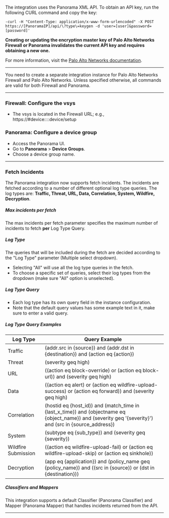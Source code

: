 The integration uses the Panorama XML API.
To obtain an API key, run the following CURL command and copy the key:
```shell
-curl -H "Content-Type: application/x-www-form-urlencoded" -X POST https://[PanoramaIP]/api/\?type\=keygen -d 'user=[user]&password=[password]'
```

**Creating or updating the encryption master key of Palo Alto Networks Firewall or Panorama invalidates the current API key and requires obtaining a new one.**
 
For more information, visit the [Palo Alto Networks documentation](https://docs.paloaltonetworks.com/panorama).
 
---
You need to create a separate integration instance for Palo Alto Networks Firewall and Palo Alto Networks. Unless specified otherwise, all commands are valid for both Firewall and Panorama.

---
### Firewall: Configure the vsys
- The vsys is located in the Firewall URL; e.g., https://<server>#device::<vsys>::device/setup
 
### Panorama: Configure a device group
- Access the Panorama UI.
- Go to **Panorama** > **Device Groups**.
- Choose a device group name.

---
### Fetch Incidents
 The Panorama integration now supports fetch incidents.
The incidents are fetched according to a number of different optional log type queries. The log types are: **Traffic, Threat, URL, Data, Correlation, System, Wildfire, Decryption**.


 ##### Max incidents per fetch
The max incidents per fetch parameter specifies the maximum number of incidents to fetch **per** Log Type Query.

##### Log Type 
 The queries that will be included during the fetch are decided according to the "Log Type" parameter (Multiple select dropdown).
- Selecting "All" will use all the log type queries in the fetch.
- To choose a specific set of queries, select their log types from the dropdown (make sure "All" option is unselected).

 ##### Log Type Query
- Each log type has its own query field in the instance configuration. 
- Note that the default query values has some example text in it, make sure to enter a valid query.
  
##### Log Type Query Examples

| Log Type            | Query Example                                                                                                                                           |
 |---------------------|---------------------------------------------------------------------------------------------------------------------------------------------------------|
 | Traffic             | (addr.src in {source}) and (addr.dst in {destination}) and (action eq {action})                                                                         |
| Threat              | (severity geq high)                                                                                                                                     |
| URL                 | ((action eq block-override) or (action eq block-url)) and (severity geq high)                                                                           |
| Data                | ((action eq alert) or (action eq wildfire-upload-success) or (action eq forward)) and (severity geq high)                                               |
| Correlation         | (hostid eq {host_id}) and (match_time in {last_x_time}) and (objectname eq {object_name}) and (severity geq '{severity}') and (src in {source_address}) |
 | System              | (subtype eq {sub_type}) and (severity geq {severity})                                                                                                   |
| Wildfire Submission | ((action eq wildfire-upload-fail) or (action eq wildfire-upload-skip) or (action eq sinkhole))                                                          |
| Decryption          | (app eq {application}) and (policy_name geq {policy_name}) and ((src in {source}) or (dst in {destination}))                                            |

##### Classifiers and Mappers
 
This integration supports a default Classifier (Panorama Classifier) and Mapper (Panorama Mapper) that handles incidents returned from the API.

---